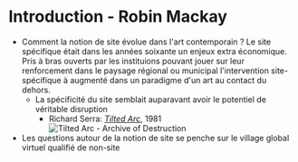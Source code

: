 # Introduction - Robin Mackay
- Comment la notion de site évolue dans l'art contemporain ? Le site  spécifique était dans les années soixante un enjeux extra économique. Pris à bras ouverts par les instituions pouvant jouer sur leur renforcement dans le paysage régional ou municipal l'intervention site-spécifique à augmenté dans un paradigme d'un art au contact du dehors.
	- La spécificité du site semblait auparavant avoir le potentiel de véritable disruption
		- Richard Serra: [*Tilted Arc*](https://en.wikipedia.org/wiki/Tilted_Arc), 1981 ![Tilted Arc - Archive of Destruction](https://archiveofdestruction.com/app/uploads/2021/02/Richard_Serra_main_2500px-2000x1334.jpg)
- Les questions autour de la notion de site se penche sur le village global virtuel qualifié de non-site